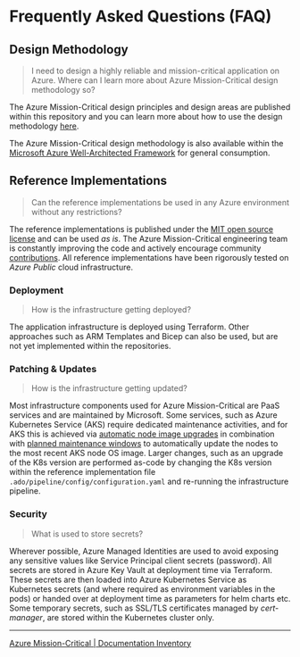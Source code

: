 # Frequently Asked Questions (FAQ)

## Design Methodology

> I need to design a highly reliable and mission-critical application on Azure. Where can I learn more about Azure Mission-Critical design methodology so?

The Azure Mission-Critical design principles and design areas are published within this repository and you can learn more about how to use the design methodology [here](/docs/design-methodology/Overview.md).

The Azure Mission-Critical design methodology is also available within the [Microsoft Azure Well-Architected Framework](https://docs.microsoft.com/azure/architecture/framework/mission-critical/mission-critical-design-methodology) for general consumption.

## Reference Implementations

> Can the reference implementations be used in any Azure environment without any restrictions?

The reference implementations is published under the [MIT open source license](/LICENSE) and can be used *as is*.
The Azure Mission-Critical engineering team is constantly improving the code and actively encourage community [contributions](/CONTRIBUTE.md). All reference implementations have been rigorously tested on *Azure Public* cloud infrastructure.

### Deployment

> How is the infrastructure getting deployed?

The application infrastructure is deployed using Terraform. Other approaches such as ARM Templates and Bicep can also be used, but are not yet implemented within the repositories.

### Patching & Updates

> How is the infrastructure getting updated?

Most infrastructure components used for Azure Mission-Critical are PaaS services and are maintained by Microsoft.
Some services, such as Azure Kubernetes Service (AKS) require dedicated maintenance activities, and for AKS this is achieved via [automatic node image upgrades](https://docs.microsoft.com/azure/aks/upgrade-cluster#set-auto-upgrade-channel) in combination with [planned maintenance windows](https://docs.microsoft.com/azure/aks/planned-maintenance) to automatically update the nodes to the most recent AKS node OS image. Larger changes, such as an upgrade of the K8s version are performed as-code by changing the K8s version within the reference implementation file `.ado/pipeline/config/configuration.yaml` and re-running the infrastructure pipeline.

### Security

> What is used to store secrets?

Wherever possible, Azure Managed Identities are used to avoid exposing any sensitive values like Service Principal client secrets (password).
All secrets are stored in Azure Key Vault at deployment time via Terraform. These secrets are then loaded into Azure Kubernetes Service as Kubernetes secrets (and where required as environment variables in the pods) or handed over at deployment time as parameters for helm charts etc. Some temporary secrets, such as SSL/TLS certificates managed by *cert-manager*, are stored within the Kubernetes cluster only.

---
[Azure Mission-Critical | Documentation Inventory](/docs/README.md)
